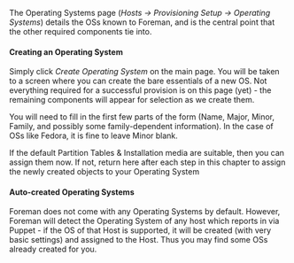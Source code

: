 
The Operating Systems page (*Hosts -> Provisioning Setup -> Operating Systems*) details the OSs known to Foreman, and is the central point that the other required components tie into.

#### Creating an Operating System

Simply click *Create Operating System* on the main page. You will be taken to a screen where you can create the bare essentials of a new OS. Not everything required for a successful provision is on this page (yet) - the remaining components will appear for selection as we create them.

You will need to fill in the first few parts of the form (Name, Major, Minor, Family, and possibly some family-dependent information). In the case of OSs like Fedora, it is fine to leave Minor blank.

If the default Partition Tables & Installation media are suitable, then you can assign them now. If not, return here after each step in this chapter to assign the newly created objects to your Operating System

#### Auto-created Operating Systems

Foreman does not come with any Operating Systems by default. However, Foreman will detect the Operating System of any host which reports in via Puppet - if the OS of that Host is supported, it will be created (with very basic settings) and assigned to the Host. Thus you may find some OSs already created for you.
